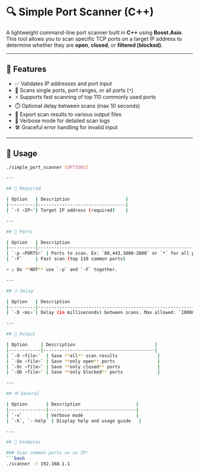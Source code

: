 # 🔍 Simple Port Scanner (C++)

A lightweight command-line port scanner built in **C++** using **Boost.Asio**. This tool allows you to scan specific TCP ports on a target IP address to determine whether they are **open**, **closed**, or **filtered (blocked)**.

---

## 🚀 Features

- ✅ Validates IP addresses and port input
- 🚪 Scans single ports, port ranges, or all ports (`*`)
- ⚡ Supports fast scanning of top 110 commonly used ports
- ⏱️ Optional delay between scans (max 10 seconds)
- 📄 Export scan results to various output files
- 📢 Verbose mode for detailed scan logs
- 🛠️ Graceful error handling for invalid input

---

## 🧾 Usage

```bash
./simple_port_scanner [OPTIONS]

---

## 🧾 Required

| Option   | Description                     |
|----------|---------------------------------|
| `-t <IP>`| Target IP address (required)    |

---

## 🔌 Ports

| Option   | Description                                                        |
|----------|--------------------------------------------------------------------|
| `-p <PORTS>` | Ports to scan. Ex: `80,443,1000-2000` or `*` for all ports     |
| `-F`     | Fast scan (top 110 common ports)                                   |

> ⚠️ Do **NOT** use `-p` and `-F` together.

---

## ⏱ Delay

| Option   | Description                                                      |
|----------|------------------------------------------------------------------|
| `-D <ms>`| Delay (in milliseconds) between scans. Max allowed: `10000 ms`   |

---

## 📄 Output

| Option     | Description                              |
|------------|------------------------------------------|
| `-O <file>`  | Save **all** scan results               |
| `-Oo <file>` | Save **only open** ports                |
| `-Oc <file>` | Save **only closed** ports              |
| `-Ob <file>` | Save **only blocked** ports             |

---

## ⚙️ General

| Option       | Description                     |
|--------------|---------------------------------|
| `-v`         | Verbose mode                    |
| `-h`, `--help` | Display help and usage guide   |

---

## 🔧 Examples

### Scan common ports on an IP:
```bash
./scanner -t 192.168.1.1
